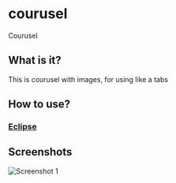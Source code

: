 courusel
========

Courusel
## What is it?
This is courusel with images, for using like a tabs 

## How to use?
### [Eclipse](https://github.com/Prototik/HoloEverywhere/wiki/Import-in-IDE#eclipse)

## Screenshots
![Screenshot 1](https://github.com/mihailM/courusel/raw/screenshots/1.png "Screenshot 1")